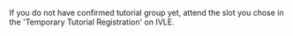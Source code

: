 If you do not have confirmed tutorial group yet, attend the slot you chose in the 'Temporary Tutorial Registration' on IVLE.